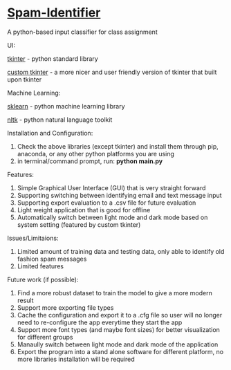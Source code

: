 # [Spam-Identifier](https://github.com/Curseridden/Spam-Identifier)
A python-based input classifier for class assignment

UI:

[tkinter](https://docs.python.org/3/library/tkinter.html) - python standard library

[custom tkinter](https://github.com/TomSchimansky/CustomTkinter) - a more nicer and user friendly version of tkinter that built upon tkinter

Machine Learning:

[sklearn](https://scikit-learn.org/stable/) - python machine learning library

[nltk](https://www.nltk.org/) - python natural language toolkit

Installation and Configuration:
1. Check the above libraries (except tkinter) and install them through pip, anaconda, or any other python platforms you are using
2. in terminal/command prompt, run: **python main.py**


Features:
1. Simple Graphical User Interface (GUI) that is very straight forward
2. Supporting switching between identifying email and text message input
3. Supporting export evaluation to a .csv file for future evaluation
4. Light weight application that is good for offline
5. Automatically switch between light mode and dark mode based on system setting (featured by custom tkinter)

Issues/Limitaions:
1. Limited amount of training data and testing data, only able to identify old fashion spam messages
2. Limited features

Future work (if possible):
1. Find a more robust dataset to train the model to give a more modern result
2. Support more exporting file types
3. Cache the configuration and export it to a .cfg file so user will no longer need to re-configure the app everytime they start the app
4. Support more font types (and maybe font sizes) for better visualization for different groups
5. Manaully switch between light mode and dark mode of the application
6. Export the program into a stand alone software for different platform, no more libraries installation will be required

